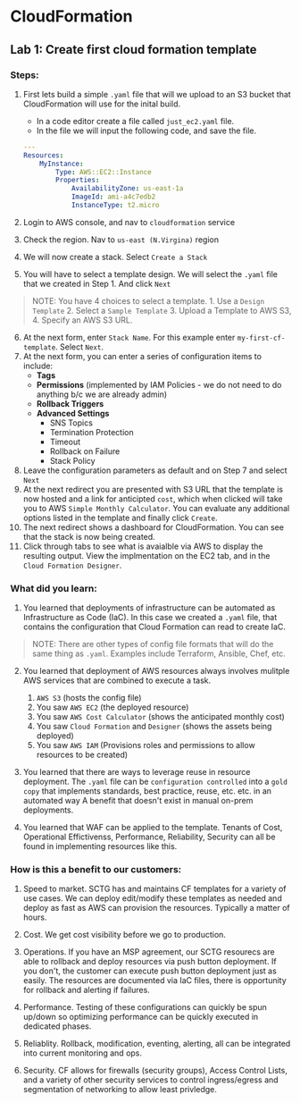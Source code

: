 # CloudFormation 

## Lab 1: Create first cloud formation template
### Steps: 
1. First lets build a simple `.yaml` file that will we upload to an S3 bucket that CloudFormation will use for the inital build. 
    + In a code editor create a file called `just_ec2.yaml` file.
    + In the file we will input the following code, and save the file.

    ```yaml
    ---
    Resources: 
        MyInstance: 
            Type: AWS::EC2::Instance
            Properties: 
                AvailabilityZone: us-east-1a
                ImageId: ami-a4c7edb2
                InstanceType: t2.micro
    ```

2. Login to AWS console, and nav to `cloudformation` service
3. Check the region. Nav to `us-east (N.Virgina)` region
4. We will now create a stack. Select `Create a Stack`
5. You will have to select a template design. We will select the `.yaml` file that we created in Step 1. And click `Next`

> NOTE: You have 4 choices to select a template. 1. Use a `Design Template` 2. Select a `Sample Template` 3. Upload a Template to AWS S3, 4. Specify an AWS S3 URL. 

6. At the next form, enter `Stack Name`. For this example enter `my-first-cf-template`. Select `Next`. 
7. At the next form, you can enter a series of configuration items to include: 
    + __Tags__
    + __Permissions__ (implemented by IAM Policies - we do not need to do anything b/c we are already admin)
    + __Rollback Triggers__
    + __Advanced Settings__
        + SNS Topics
        + Termination Protection
        + Timeout
        + Rollback on Failure
        + Stack Policy
8. Leave the configuration parameters as default and on Step 7 and select `Next`
9. At the next redirect you are presented with S3 URL that the template is now hosted and a link for anticipted `cost`, which when clicked will take you to AWS `Simple Monthly Calculator`. You can evaluate any additional options listed in the template and finally click `Create`.
10. The next redirect shows a dashboard for CloudFormation. You can see that the stack is now being created.
11. Click through tabs to see what is avaialble via AWS to display the resulting output. View the implmentation on the EC2 tab, and in the `Cloud Formation Designer`. 

### What did you learn: 
1. You learned that deployments of infrastructure can be automated as Infrastructure as Code (IaC). In this case we created a `.yaml` file, that contains the configuration that Cloud Formation can read to create IaC. 

> NOTE: There are other types of config file formats that will do the same thing as `.yaml`. Examples include Terraform, Ansible, Chef, etc. 

2. You learned that deployment of AWS resources always involves mulitple AWS services that are combined to execute a task. 
    1. `AWS S3` (hosts the config file) 
    2. You saw `AWS EC2` (the deployed resource) 
    3. You saw `AWS Cost Calculator` (shows the anticipated monthly cost) 
    4. You saw `Cloud Formation` and `Designer` (shows the assets being deployed) 
    5. You saw `AWS IAM` (Provisions roles and permissions to allow resources to be created) 

3. You learned that there are ways to leverage reuse in resource deployment. The `.yaml` file can be `configuration controlled` into a `gold copy` that implements standards, best practice, reuse, etc. etc. in an automated way A benefit that doesn't exist in manual on-prem deployments. 

4. You learned that WAF can be applied to the template. Tenants of Cost, Operational Effictivenss, Performance, Reliability, Security can all be found in implementing resources like this. 

### How is this a benefit to our customers:
1. Speed to market. SCTG has and maintains CF templates for a variety of use cases. We can deploy edit/modify these templates as needed and deploy as fast as AWS can provision the resources. Typically a matter of hours. 

2. Cost. We get cost visibility before we go to production. 

3. Operations. If you have an MSP agreement, our SCTG resourecs are able to rollback and deploy resources via push button deployment. If you don't, the customer can execute push button deployment just as easily. The resources are documented via IaC files, there is opportunity for rollback and alerting if failures. 

4. Performance. Testing of these configurations can quickly be spun up/down so optimizing performance can be quickly executed in dedicated phases. 

5. Reliablity. Rollback, modification, eventing, alerting, all can be integrated into current monitoring and ops. 

6. Security. CF allows for firewalls (security groups), Access Control Lists, and a variety of other security services to control ingress/egress and segmentation of networking to allow least privledge. 